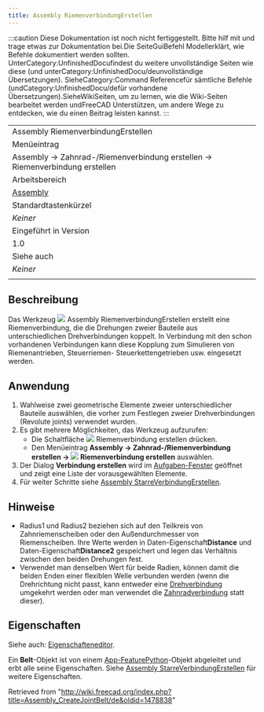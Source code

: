 ```yaml
---
title: Assembly RiemenverbindungErstellen
---
```

:::caution
Diese Dokumentation ist noch nicht fertiggestellt. Bitte hilf mit und trage etwas zur Dokumentation bei.Die SeiteGuiBefehl Modellerklärt, wie Befehle dokumentiert werden sollten. UnterCategory:UnfinishedDocufindest du weitere unvollständige Seiten wie diese (und unterCategory:UnfinishedDocu/deunvollständige Übersetzungen). SieheCategory:Command Referencefür sämtliche Befehle (undCategory:UnfinishedDocu/defür vorhandene Übersetzungen).SieheWikiSeiten, um zu lernen, wie die Wiki-Seiten bearbeitet werden undFreeCAD Unterstützen, um andere Wege zu entdecken, wie du einen Beitrag leisten kannst.
:::

|  |
| --- |
| Assembly RiemenverbindungErstellen |
| Menüeintrag |
| Assembly → Zahnrad-/Riemenverbindung erstellen → Riemenverbindung erstellen |
| Arbeitsbereich |
| [Assembly](/Assembly_Workbench/de "Assembly Workbench/de") |
| Standardtastenkürzel |
| *Keiner* |
| Eingeführt in Version |
| 1.0 |
| Siehe auch |
| *Keiner* |
|  |

## Beschreibung

Das Werkzeug ![](/images/Assembly_CreateJointBelt.svg) Assembly RiemenverbindungErstellen erstellt eine Riemenverbindung, die die Drehungen zweier Bauteile aus unterschiedlichen Drehverbindungen koppelt. In Verbindung mit den schon vorhandenen Verbindungen kann diese Kopplung zum Simulieren von Riemenantrieben, Steuerriemen- Steuerkettengetrieben usw. eingesetzt werden.

## Anwendung

1. Wahlweise zwei geometrische Elemente zweier unterschiedlicher Bauteile auswählen, die vorher zum Festlegen zweier Drehverbindungen (Revolute joints) verwendet wurden.
2. Es gibt mehrere Möglichkeiten, das Werkzeug aufzurufen:
   * Die Schaltfläche ![](/images/Assembly_CreateJointBelt.svg) Riemenverbindung erstellen drücken.
   * Den Menüeintrag **Assembly → Zahnrad-/Riemenverbindung erstellen → ![](/images/Assembly_CreateJointBelt.svg) Riemenverbindung erstellen** auswählen.
3. Der Dialog **Verbindung erstellen** wird im [Aufgaben-Fenster](/Task_panel/de "Task panel/de") geöffnet und zeigt eine Liste der vorausgewählten Elemente.
4. Für weiter Schritte siehe [Assembly StarreVerbindungErstellen](/Assembly_CreateJointFixed/de#Anwendung "Assembly CreateJointFixed/de").

## Hinweise

* Radius1 und Radius2 beziehen sich auf den Teilkreis von Zahnriemenscheiben oder den Außendurchmesser von Riemenscheiben. Ihre Werte werden in Daten-Eigenschaft**Distance** und Daten-Eigenschaft**Distance2** gespeichert und legen das Verhältnis zwischen den beiden Drehungen fest.
* Verwendet man denselben Wert für beide Radien, können damit die beiden Enden einer flexiblen Welle verbunden werden (wenn die Drehrichtung nicht passt, kann entweder eine [Drehverbindung](/Assembly_CreateJointRevolute/de "Assembly CreateJointRevolute/de") umgekehrt werden oder man verwendet die [Zahnradverbindung](/Assembly_CreateJointGears/de "Assembly CreateJointGears/de") statt dieser).

## Eigenschaften

Siehe auch: [Eigenschafteneditor](/Property_editor/de "Property editor/de").

Ein **Belt**-Objekt ist von einem [App-FeaturePython](/App_FeaturePython/de "App FeaturePython/de")-Objekt abgeleitet und erbt alle seine Eigenschaften. Siehe [Assembly StarreVerbindungErstellen](/Assembly_CreateJointFixed/de#Eigenschaften "Assembly CreateJointFixed/de") für weitere Eigenschaften.

Retrieved from "<http://wiki.freecad.org/index.php?title=Assembly_CreateJointBelt/de&oldid=1478838>"